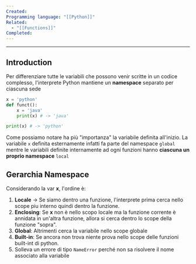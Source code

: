 ```yaml
---
Created: 
Programming language: "[[Python]]"
Related:
  - "[[Functions]]"
Completed:
---
```

---
## Introduction
Per differenziare tutte le variabili che possono venir scritte in un codice complesso, l'interprete Python mantiene un **namespace** separato per ciascuna sede
```python
x = 'python'
def funct():
	x = 'java'
	print(x) # -> 'java'

print(x) # -> 'python'
```

Come possiamo notare ha più "importanza" la variabile definita all'inizio. La variabile `x` definita esternamente infatti fa parte del namespace `global` mentre le variabili definite internamente ad ogni funzioni hanno **ciascuna un proprio namespace** `local`
## Gerarchia Namespace
Considerando la var **x**, l'ordine è:
1. **Locale** -> Se siamo dentro una funzione, l'interprete prima cerca nello scope piu interno quindi dentro la funzione.
2. **Enclosing**: Se **x** non è nello scopo locale ma la funzione corrente è annidata in un'altra funzione, allora si cerca dentro lo scope della funzione "sopra".
3. **Global**: Altrimenti cerca la variabile nello scope globale
4. **Built-in**: Se ancora non trova niente prova nello scope delle funzioni built-int di python.
5. Solleva un errore di tipo `NameError` perché non sa risolvere il nome associato alla variabile
